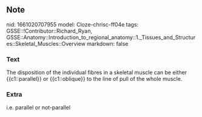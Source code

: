 ## Note
nid: 1661020707955
model: Cloze-chrisc-ff04e
tags: GSSE::!Contributor::Richard_Ryan, GSSE::Anatomy::Introduction_to_regional_anatomy::1._Tissues_and_Structures::Skeletal_Muscles::Overview
markdown: false

### Text
<div class="toggle">
  The disposition of the individual fibres in a skeletal muscle can
  be either {{c1::parallel}} or {{c1::oblique}} to the line of pull
  of the whole muscle.
</div>

### Extra
i.e. parallel or not-parallel
